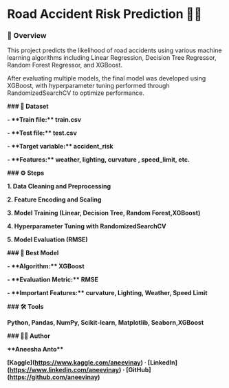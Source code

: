 # Road Accident Risk Prediction 🚗💥



### 📘 Overview

This project predicts the likelihood of road accidents using various machine learning algorithms including Linear Regression, Decision Tree Regressor, Random Forest Regressor, and XGBoost.

After evaluating multiple models, the final model was developed using XGBoost, with hyperparameter tuning performed through RandomizedSearchCV to optimize performance.



**### 🧩 Dataset**

**- \*\*Train file:\*\* train.csv**  

**- \*\*Test file:\*\* test.csv**  

**- \*\*Target variable:\*\* accident\_risk**  

**- \*\*Features:\*\* weather, lighting, curvature , speed\_limit, etc.**



**### ⚙️ Steps**

**1. Data Cleaning and Preprocessing**  

**2. Feature Encoding and Scaling**  

**3. Model Training (Linear, Decision Tree, Random Forest,XGBoost)**  

**4. Hyperparameter Tuning with RandomizedSearchCV**  

**5. Model Evaluation (RMSE)**



**### 🧮 Best Model**

**- \*\*Algorithm:\*\* XGBoost**  

**- \*\*Evaluation Metric:\*\* RMSE**  

**- \*\*Important Features:\*\* curvature, Lighting, Weather, Speed Limit**



**### 🛠️ Tools**

**Python, Pandas, NumPy, Scikit-learn, Matplotlib, Seaborn,XGBoost**



**### 👩‍💻 Author**

**\*\*Aneesha Anto\*\***  

**\[Kaggle](https://www.kaggle.com/aneevinay) · \[LinkedIn](https://www.linkedin.com/aneevinay) · \[GitHub](https://github.com/aneevinay)**


